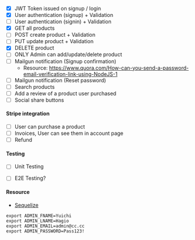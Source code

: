 * [X] JWT Token issued on signup / login
* [X] User authentication (signup) + Validation
* [ ] User authentication (signin) + Validation
* [X] GET all products
* [ ] POST create product + Validation
* [ ] PUT update product + Validation
* [X] DELETE product
* [ ] ONLY Admin can add/update/delete product 
* [ ] Mailgun notification (Signup confirmation) 
  * Resource: https://www.quora.com/How-can-you-send-a-password-email-verification-link-using-NodeJS-1
* [ ] Mailgun notification (Reset password)
* [ ] Search products
* [ ] Add a review of a product user purchased
* [ ] Social share buttons

#### Stripe integration
* [ ] User can purchase a product 
* [ ] Invoices, User can see them in account page
* [ ] Refund

#### Testing
* [ ] Unit Testing
* [ ] E2E Testing?


#### Resource
- [Sequelize](http://docs.sequelizejs.com/en/v3/)

```
export ADMIN_FNAME=Yuichi
export ADMIN_LNAME=Hagio
export ADMIN_EMAIL=admin@cc.cc
export ADMIN_PASSWORD=Pass123!
```